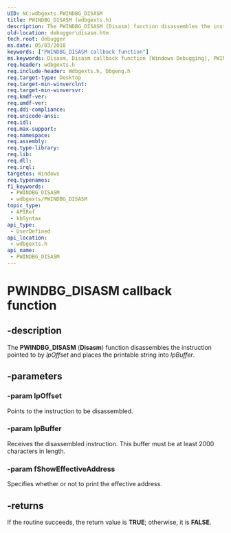```yaml
---
UID: NC:wdbgexts.PWINDBG_DISASM
title: PWINDBG_DISASM (wdbgexts.h)
description: The PWINDBG_DISASM (Disasm) function disassembles the instruction pointed to by lpOffset and places the printable string into lpBuffer.
old-location: debugger\disasm.htm
tech.root: debugger
ms.date: 05/03/2018
keywords: ["PWINDBG_DISASM callback function"]
ms.keywords: Disasm, Disasm callback function [Windows Debugging], PWINDBG_DISASM, PWINDBG_DISASM callback, WdbgExts_Ref_787ab353-1829-4111-8931-2192bfb9cd0c.xml, debugger.disasm, wdbgexts/Disasm
req.header: wdbgexts.h
req.include-header: Wdbgexts.h, Dbgeng.h
req.target-type: Desktop
req.target-min-winverclnt: 
req.target-min-winversvr: 
req.kmdf-ver: 
req.umdf-ver: 
req.ddi-compliance: 
req.unicode-ansi: 
req.idl: 
req.max-support: 
req.namespace: 
req.assembly: 
req.type-library: 
req.lib: 
req.dll: 
req.irql: 
targetos: Windows
req.typenames: 
f1_keywords:
 - PWINDBG_DISASM
 - wdbgexts/PWINDBG_DISASM
topic_type:
 - APIRef
 - kbSyntax
api_type:
 - UserDefined
api_location:
 - wdbgexts.h
api_name:
 - PWINDBG_DISASM
---
```


# PWINDBG_DISASM callback function


## -description

The <b>PWINDBG_DISASM</b> (<b>Disasm</b>) function disassembles the instruction pointed to by <i>lpOffset</i> and places the printable string into <i>lpBuffer</i>.

## -parameters

### -param lpOffset

Points to the instruction to be disassembled.

### -param lpBuffer

Receives the disassembled instruction. This buffer must be at least 2000 characters in length.

### -param fShowEffectiveAddress

Specifies whether or not to print the effective address.

## -returns

If the routine succeeds, the return value is <b>TRUE</b>; otherwise, it is <b>FALSE</b>.

